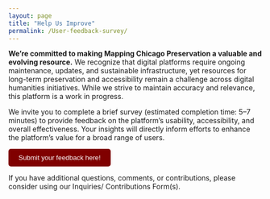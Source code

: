 ```yaml
---
layout: page
title: "Help Us Improve"
permalink: /User-feedback-survey/
---
```


<p>
  <strong>We’re committed to making Mapping Chicago Preservation a valuable and evolving resource.</strong> We recognize that digital platforms require ongoing maintenance, updates, and sustainable infrastructure, yet resources for long-term preservation and accessibility remain a challenge across digital humanities initiatives. While we strive to maintain accuracy and relevance, this platform is a work in progress. 
</p>

<p>
  We invite you to complete a brief survey (estimated completion time: 5–7 minutes) to provide feedback on the platform’s usability, accessibility, and overall effectiveness. Your insights will directly inform efforts to enhance the platform’s value for a broad range of users.
</p>

<a href="https://docs.google.com/forms/d/e/1FAIpQLSc89UZV9ghgWuaKlfHL_zgEu-t0Nr-zLdx0_r7EZo_QxNtYGw/viewform?usp=header" target="_blank">
  <button style="padding: 10px 20px; background-color: rgb(128,0,0); color: white; border: none; border-radius: 5px;">
    Submit your feedback here!
  </button>
</a>

<p>If you have additional questions, comments, or contributions, please consider using our Inquiries/ Contributions Form(s).</p>
